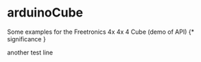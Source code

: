 # arduinoCube
Some examples for the Freetronics 4x  4x  4 Cube (demo of API)  {* significance }

another test line
